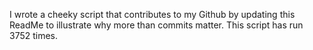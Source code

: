 I wrote a cheeky script that contributes to my Github by updating this ReadMe to illustrate why more than commits matter. This script has run 3752 times.